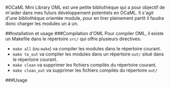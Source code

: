 #OCaML Mini Library
OML est une petite bibliothèque qui a pour objectif de m'aider dans mes futurs développement potentiels en OCaML.
Il s'agit d'une bibliothèque orientée module, pour en tirer pleinement partit il faudra donc charger les modules un à un.

##Installation et usage
###Compilation d'OML
Pour compiler OML, il existe un Makefile dans le répertoire `src/` qui offre plusieurs directives:

*    `make all` (ou `make`) va compiler les modules dans le répertoire courant.
*    `make to_out` va compiler les modules dans un répertoire `out/` situé dans le répertoire courant.
*    `make clean` va supprimer les fichiers compilés du répertoire courant.
*    `make clean_out` va supprimer les fichiers compilés du répertoire `out/`

###Usage
